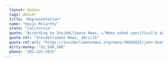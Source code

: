 ```yaml
---
  layout: denier
  tags: denier
  title: "Representative"
  name: "Kevin McCarthy"
  state: "California"
  quote: "According to InsideClimate News, \"When asked specifically about whether human activities are driving climate change, McCarthy told The Wall Street Journal, 'I think there are changes in the environment. There are a lot of items to contribute to it.'\""
  quote-ref: "InsideClimate News, 10/1/15"
  quote-ref-url: "https://insideclimatenews.org/news/30092015/john-boehner-house-speaker-kevin-mccarthy-climate-change"
  dirty-money: "$1,549,100"
  phone: "202-225-2915"
---
```


